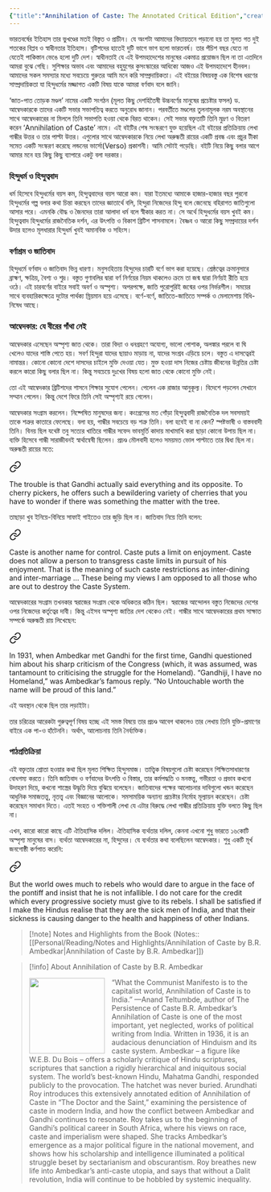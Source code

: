 ```yaml
---
{"title":"Annihilation of Caste: The Annotated Critical Edition","created":"2018-03-24T00:00:00+06:00","updated":"2023-01-26T16:12:22+06:00","read_at":["2018-04-04T00:00:00+06:00"],"read_count":1,"reviewed":true,"maturity":2,"authors":["Arundhati Roy","B.R. Ambedkar"],"isbn10":"178168832X","status":"Read","rating":5,"cover":"https://i.gr-assets.com/images/S/compressed.photo.goodreads.com/books/1453061905l/25489325.jpg","dg-publish":true,"tags":["bestreads"],"dg-metatags":{"og:image":"https://i.gr-assets.com/images/S/compressed.photo.goodreads.com/books/1453061905l/25489325.jpg"},"permalink":"/personal/reading/books/read/annihilation-of-caste-the-annotated-critical-edition-by-arundhati-roy/","metatags":{"og:image":"https://i.gr-assets.com/images/S/compressed.photo.goodreads.com/books/1453061905l/25489325.jpg"},"dgPassFrontmatter":true}
---
```


ভারতবর্ষের ইতিহাস তার ভুখণ্ডের মতই বিস্তৃত ও প্রাচীন। যে অংশটা আমাদের বিদ্যায়তনে পড়ানো হয় তা মূলত গত দুই শতকের বিপ্লব ও স্বাধীনতার ইতিহাস। বৃটিশদের হাতেই দুটি ভাগে ভাগ হলো ভারতবর্ষ। তার পঁচিশ বছর যেতে না যেতেই পাকিস্তান ভেঙে হলো দুটি দেশ। স্বাধীনতাই যে এই উপমহাদেশের মানুষের একমাত্র প্রয়োজন ছিল না তা এতদিনে আমরা বুঝে গেছি। সুশিক্ষার অভাব এবং আমাদের বহুযুগের কুসংস্কারের আধিক্যে আজও এই উপমহাদেশে হীনবল। আমাদের সকল সমস্যার মধ্যে সবচেয়ে গুরুতর আমি মনে করি সাম্প্রদায়িকতা। এই বইয়ের বিষয়বস্তু এক বিশেষ ধরণের সাম্প্রদায়িকতা যা হিন্দুধর্মের মজ্জাগত একটি বিষয় যাকে আমরা বর্ণবাদ বলে জানি।  
  
‘জাত-পাত তোড়ক মণ্ডল’ নামের একটি সংগঠন (মূলত কিছু দেশহিতৈষী উচ্চবর্ণের মানুষের প্রচেষ্টার ফসল) ড‌. আম্বেদকারকে তাদের একটি সভার সভাপতিত্ব করতে অনুরোধ জানান। পরবর্তীতে মণ্ডলের তুলনামূলক নরম অবস্থানের সাথে আম্বেদকারের না মিললে তিনি সভাপতি হওয়া থেকে বিরত থাকেন। সেই সভার বক্তৃতাটি তিনি মুদ্রণ ও বিতরণ করেন ‘Annihilation of Caste’ নামে। এই বইটির শেষ সংস্করণে যুক্ত হয়েছিল এই বইয়ের প্রতিক্রিয়ায় লেখা গান্ধীর উত্তর ও তার পাল্টা উত্তর। এগুলোর সাথে আম্বেদকারকে নিয়ে লেখা অরুন্ধতী রায়ের একটি প্রবন্ধ এবং প্রচুর টীকা সমেত একটি সংস্করণ করেছে লন্ডনের ভার্সো(Verso) প্রকাশনী। আমি সেটাই পড়েছি। বইটি নিয়ে কিছু বলার আগে আমার মনে হয় কিছু কিছু ব্যাপারে একটু বলা দরকার।  
  
### হিন্দুধর্ম ও হিন্দুত্ববাদ

  
ধর্ম হিসেবে হিন্দুধর্মের বয়স কম, হিন্দুত্ববাদের বয়স আরো কম। যারা ইতমধ্যে আমাকে হাজার-হাজার বছর পুরনো হিন্দুধর্মের গল্প বলার কথা চিন্তা করছেন তাদের জ্ঞাতার্থে বলি, হিন্দুরা নিজেদের হিন্দু বলে জেনেছে বহিরাগত জাতিগুলো আসার পরে। এমনকি বৌদ্ধ ও জৈনদের তারা আলাদা ধর্ম বলে স্বীকার করত না। সে অর্থে হিন্দুধর্মের বয়স খুবই কম। হিন্দুত্ববাদ হিন্দুধর্মের রাজনৈতিক দর্শন, এর উৎপত্তি ও বিকাশ ব্রিটিশ শাসনামলে। বৈষ্ণব ও আরো কিছু সম্প্রদায়ের দর্শন উদার হলেও মূলধারার হিন্দুধর্ম খুবই অমানবিক ও সহিংস।  
  
### বর্ণাশ্রম ও জাতিবাদ

  
হিন্দুধর্মে বর্ণবাদ ও জাতিবাদ ভিন্ন ধারণা। মনুসংহিতায় হিন্দুদের চারটি বর্ণে ভাগ করা হয়েছে। শ্রেষ্ঠত্বের ক্রমানুসারে ব্রাহ্মণ, ক্ষত্রিয়, বৈশ্য ও শুদ্র। বস্তুত গুণাবলির দ্বারা বর্ণ নির্ণয়ের নিয়ম থাকলেও ক্রমে তা জন্ম দ্বারা নির্ণয়ই রীতি হয়ে ওঠে। এই চারবর্ণের বাইরে সবাই অবর্ণ ও অস্পৃশ্য। অপরপক্ষে, জাতি পুরোপুরিই জন্মের ওপর নির্ভরশীল। সময়ের সাথে ব্যবহারিকক্ষেত্রে দুটোর পার্থক্য ম্রিয়মান হয়ে এসেছে। বর্ণে-বর্ণে, জাতিতে-জাতিতে সম্পর্ক ও মেলামেশায় বিধি-নিষেধ আছে।  
  
### আম্বেদকার: যে বীরের গাঁথা নেই

  
আম্বেদকার এসেছেন অস্পৃশ্য জাত থেকে। তারা বিদ্যা ও ধনগ্রহণে অযোগ্য, ভালো পোশাক, অলঙ্কার পরলে বা ঘি খেলেও যাদের শাস্তি পেতে হয়। সবর্ণ হিন্দুরা যাদের ছায়াও মাড়ায় না, যাদের সংশ্রব এড়িয়ে চলে। বস্তুত এ দাসত্বেরই নামান্তর। কোনো কোনো দেশে দাসদের চাইলে মুক্তি দেওয়া যেত। মুক্ত হওয়া দাস নিজের চেষ্টায় জীবনের উন্নতির চেষ্টা করলে কারো কিছু বলার ছিল না। কিন্তু সবচেয়ে দুঃখের বিষয় হলো জাত থেকে কোনো মুক্তি নেই।  
  
তো এই আম্বেদকার ব্রিটিশদের শাসনে শিক্ষার সুযোগ পেলেন। পেলেন এক রাজার আনুকূল্য। বিদেশে পড়লেন সেখানে সম্মান পেলেন। কিন্তু দেশে ফিরে তিনি সেই অস্পৃশ্যই রয়ে গেলেন।  
  
আম্বেদকার সংগ্রাম করলেন। নিষ্পেষিত মানুষদের জন্য। কংগ্রেসের মত গোঁড়া হিন্দুত্ববাদী রাজনৈতিক দল সবসময়ই তাকে শত্রুর কাতারে ফেলেছে। বলা হয়, গান্ধীর সবচেয়ে বড় শত্রু তিনি। বলা হবেই বা না কেন? স্পষ্টভাষী ও বাস্তববাদী তিনি। বিনয় ছিল যথেষ্ট তবু সত্যের খাতিরে গান্ধীর সফেদ ভাবমূর্তি কাদায় মাখামাখি করা ছাড়া কোনো উপায় ছিল না। ব্যক্তি হিসেবে গান্ধী সারাজীবনই স্বার্থান্বেষী ছিলেন। প্রচণ্ড মৌলবাদী হলেও সময়মত ভোল পাল্টাতে তার দ্বিধা ছিল না। অরুন্ধতী রায়ের মতে:  


<div class="transclusion internal-embed is-loaded"><a class="markdown-embed-link" href="/personal/reading/notes-and-highlights/annihilation-of-caste-by-b-r-ambedkar/#bde40d" aria-label="Open link"><svg xmlns="http://www.w3.org/2000/svg" width="24" height="24" viewBox="0 0 24 24" fill="none" stroke="currentColor" stroke-width="2" stroke-linecap="round" stroke-linejoin="round" class="svg-icon lucide-link"><path d="M10 13a5 5 0 0 0 7.54.54l3-3a5 5 0 0 0-7.07-7.07l-1.72 1.71"></path><path d="M14 11a5 5 0 0 0-7.54-.54l-3 3a5 5 0 0 0 7.07 7.07l1.71-1.71"></path></svg></a><div class="markdown-embed">



The trouble is that Gandhi actually said everything and its opposite. To cherry pickers, he offers such a bewildering variety of cherries that you have to wonder if there was something the matter with the tree. 

</div></div>

  
তাছাড়া খুব ইনিয়ে-বিনিয়ে সাফাই গাইতেও তার জুড়ি ছিল না। জাতিবাদ নিয়ে তিনি বলেন:


<div class="transclusion internal-embed is-loaded"><a class="markdown-embed-link" href="/personal/reading/notes-and-highlights/annihilation-of-caste-by-b-r-ambedkar/#71ece7" aria-label="Open link"><svg xmlns="http://www.w3.org/2000/svg" width="24" height="24" viewBox="0 0 24 24" fill="none" stroke="currentColor" stroke-width="2" stroke-linecap="round" stroke-linejoin="round" class="svg-icon lucide-link"><path d="M10 13a5 5 0 0 0 7.54.54l3-3a5 5 0 0 0-7.07-7.07l-1.72 1.71"></path><path d="M14 11a5 5 0 0 0-7.54-.54l-3 3a5 5 0 0 0 7.07 7.07l1.71-1.71"></path></svg></a><div class="markdown-embed">



Caste is another name for control. Caste puts a limit on enjoyment. Caste does not allow a person to transgress caste limits in pursuit of his enjoyment. That is the meaning of such caste restrictions as inter-dining and inter-marriage … These being my views I am opposed to all those who are out to destroy the Caste System. 

</div></div>

  
আম্বেদকারের সংগ্রাম তখনকার স্বরাজের সংগ্রাম থেকে অধিকতর কঠিন ছিল। স্বরাজের আন্দোলন বস্তুত নিজেদের দেশের ওপর নিজেদের কর্তৃত্বের দাবী। কিন্তু এইসব অস্পৃশ্য জাতির দেশ থেকেও নেই। গান্ধীর সাথে আম্বেদকারের প্রথম সাক্ষাত সম্পর্কে অরুন্ধতী রায় লিখেছেন:  


<div class="transclusion internal-embed is-loaded"><a class="markdown-embed-link" href="/personal/reading/notes-and-highlights/annihilation-of-caste-by-b-r-ambedkar/#fa4d41" aria-label="Open link"><svg xmlns="http://www.w3.org/2000/svg" width="24" height="24" viewBox="0 0 24 24" fill="none" stroke="currentColor" stroke-width="2" stroke-linecap="round" stroke-linejoin="round" class="svg-icon lucide-link"><path d="M10 13a5 5 0 0 0 7.54.54l3-3a5 5 0 0 0-7.07-7.07l-1.72 1.71"></path><path d="M14 11a5 5 0 0 0-7.54-.54l-3 3a5 5 0 0 0 7.07 7.07l1.71-1.71"></path></svg></a><div class="markdown-embed">



In 1931, when Ambedkar met Gandhi for the first time, Gandhi questioned him about his sharp criticism of the Congress (which, it was assumed, was tantamount to criticising the struggle for the Homeland). “Gandhiji, I have no Homeland,” was Ambedkar’s famous reply. “No Untouchable worth the name will be proud of this land.” 

</div></div>

  
এই অবস্থান থেকে ছিল তার লড়াইটা।  
  
তার চরিত্রের আরেকটা গুরুত্বপূর্ণ বিষয় হচ্ছে এই সমস্ত বিষয়ে তার প্রচণ্ড আবেগ থাকলেও তার লেখায় তিনি যুক্তি-প্রমাণের বাইরে এক পা-ও হাঁটেননি। অর্থাৎ, আলোচনায় তিনি নৈর্ব্যক্তিক।  
  
### পাঠপ্রতিক্রিয়া
এই বক্তৃতার শ্রোতা হওয়ার কথা ছিল মূলত শিক্ষিত হিন্দুসমাজ। তাত্ত্বিক বিষয়গুলো চেষ্টা করেছেন শিক্ষিতসাধারণের বোধগম্য করতে। তিনি জাতিবাদ ও বর্ণবাদের উৎপত্তি ও বিস্তার, তার কর্মপদ্ধতি ও মনস্তত্ত্ব, গভীরতা ও প্রভাব কখনো উদাহরণ দিয়ে, কখনো শাস্ত্রের উদ্ধৃতি দিয়ে বুঝিয়ে বলেছেন। জাতিবাদের পক্ষের আলোচনার দাবিগুলো খন্ডন করেছেন আধুনিক সমাজতত্ত্ব, নৃতত্ত্ব এবং বিজ্ঞানের আলোকে। সমসাময়িক অন্যান্য প্রচেষ্টার নির্মোহ মূল্যায়ন করেছেন। চেষ্টা করেছেন সমাধান দিতে। এতই সংহত ও শক্তিশালী লেখা যে এটার বিরুদ্ধে লেখা গান্ধীর প্রতিক্রিয়ায় যুক্তি বলতে কিছু ছিল না।  
  
এখন, কারো কারো কাছে এটি ঐতিহাসিক দলিল। ঐতিহাসিক ব্যর্থতার দলিল, কেননা এখনো শুধু ভারতে ১৬কোটি অস্পৃশ্য মানুষের বাস। ব্যর্থতা আম্বেদকারের না, হিন্দুদের। যে ব্যর্থতার কথা বলেছিলেন আম্বেদকার। শুধু একটি মূর্খ জনগোষ্ঠী কর্ণপাত করেনি:  


<div class="transclusion internal-embed is-loaded"><a class="markdown-embed-link" href="/personal/reading/notes-and-highlights/annihilation-of-caste-by-b-r-ambedkar/#44b1ef" aria-label="Open link"><svg xmlns="http://www.w3.org/2000/svg" width="24" height="24" viewBox="0 0 24 24" fill="none" stroke="currentColor" stroke-width="2" stroke-linecap="round" stroke-linejoin="round" class="svg-icon lucide-link"><path d="M10 13a5 5 0 0 0 7.54.54l3-3a5 5 0 0 0-7.07-7.07l-1.72 1.71"></path><path d="M14 11a5 5 0 0 0-7.54-.54l-3 3a5 5 0 0 0 7.07 7.07l1.71-1.71"></path></svg></a><div class="markdown-embed">



But the world owes much to rebels who would dare to argue in the face of the pontiff and insist that he is not infallible. I do not care for the credit which every progressive society must give to its rebels. I shall be satisfied if I make the Hindus realise that they are the sick men of India, and that their sickness is causing danger to the health and happiness of other Indians. 

</div></div>


> [!note] Notes and Highlights from the Book
> (Notes:: [[Personal/Reading/Notes and Highlights/Annihilation of Caste by B.R. Ambedkar\|Annihilation of Caste by B.R. Ambedkar]])

> [!info] About Annihilation of Caste by B.R. Ambedkar
> <p><img src="http://books.google.com/books/content?id=yOuQEAAAQBAJ&printsec=frontcover&img=1&zoom=1&source=gbs_api" style="float: left; margin-right: 1em;width: 150px; height: auto;" /> “What the Communist Manifesto is to the capitalist world, Annihilation of Caste is to India.” —Anand Teltumbde, author of The Persistence of Caste B.R. Ambedkar’s Annihilation of Caste is one of the most important, yet neglected, works of political writing from India. Written in 1936, it is an audacious denunciation of Hinduism and its caste system. Ambedkar – a figure like W.E.B. Du Bois – offers a scholarly critique of Hindu scriptures, scriptures that sanction a rigidly hierarchical and iniquitous social system. The world’s best-known Hindu, Mahatma Gandhi, responded publicly to the provocation. The hatchet was never buried. Arundhati Roy introduces this extensively annotated edition of Annihilation of Caste in “The Doctor and the Saint,” examining the persistence of caste in modern India, and how the conflict between Ambedkar and Gandhi continues to resonate. Roy takes us to the beginning of Gandhi’s political career in South Africa, where his views on race, caste and imperialism were shaped. She tracks Ambedkar’s emergence as a major political figure in the national movement, and shows how his scholarship and intelligence illuminated a political struggle beset by sectarianism and obscurantism. Roy breathes new life into Ambedkar’s anti-caste utopia, and says that without a Dalit revolution, India will continue to be hobbled by systemic inequality.</p>